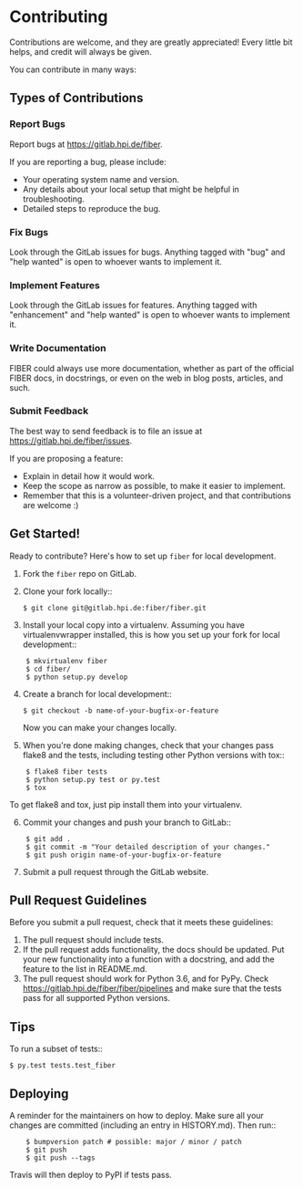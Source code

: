 # Contributing

Contributions are welcome, and they are greatly appreciated! Every little bit
helps, and credit will always be given.

You can contribute in many ways:

## Types of Contributions


### Report Bugs

Report bugs at https://gitlab.hpi.de/fiber.

If you are reporting a bug, please include:

* Your operating system name and version.
* Any details about your local setup that might be helpful in troubleshooting.
* Detailed steps to reproduce the bug.

### Fix Bugs

Look through the GitLab issues for bugs. Anything tagged with "bug" and "help
wanted" is open to whoever wants to implement it.

### Implement Features

Look through the GitLab issues for features. Anything tagged with "enhancement"
and "help wanted" is open to whoever wants to implement it.

### Write Documentation

FIBER could always use more documentation, whether as part of the
official FIBER docs, in docstrings, or even on the web in blog posts,
articles, and such.

### Submit Feedback

The best way to send feedback is to file an issue at https://gitlab.hpi.de/fiber/issues.

If you are proposing a feature:

* Explain in detail how it would work.
* Keep the scope as narrow as possible, to make it easier to implement.
* Remember that this is a volunteer-driven project, and that contributions
  are welcome :)

## Get Started!

Ready to contribute? Here's how to set up `fiber` for local development.

1. Fork the `fiber` repo on GitLab.
2. Clone your fork locally::

    `$ git clone git@gitlab.hpi.de:fiber/fiber.git`

3. Install your local copy into a virtualenv. Assuming you have virtualenvwrapper installed, this is how you set up your fork for local development::
```
    $ mkvirtualenv fiber
    $ cd fiber/
    $ python setup.py develop
```
4. Create a branch for local development::

    `$ git checkout -b name-of-your-bugfix-or-feature`

   Now you can make your changes locally.

5. When you're done making changes, check that your changes pass flake8 and the
   tests, including testing other Python versions with tox::
```
    $ flake8 fiber tests
    $ python setup.py test or py.test
    $ tox
```
   To get flake8 and tox, just pip install them into your virtualenv.

6. Commit your changes and push your branch to GitLab::
```
    $ git add .
    $ git commit -m "Your detailed description of your changes."
    $ git push origin name-of-your-bugfix-or-feature
```
7. Submit a pull request through the GitLab website.

## Pull Request Guidelines

Before you submit a pull request, check that it meets these guidelines:

1. The pull request should include tests.
2. If the pull request adds functionality, the docs should be updated. Put
   your new functionality into a function with a docstring, and add the
   feature to the list in README.md.
3. The pull request should work for Python 3.6, and for PyPy. Check
   https://gitlab.hpi.de/fiber/fiber/pipelines
   and make sure that the tests pass for all supported Python versions.

## Tips

To run a subset of tests::

`$ py.test tests.test_fiber`


## Deploying

A reminder for the maintainers on how to deploy.
Make sure all your changes are committed (including an entry in HISTORY.md).
Then run::
```
    $ bumpversion patch # possible: major / minor / patch
    $ git push
    $ git push --tags
```
Travis will then deploy to PyPI if tests pass.
